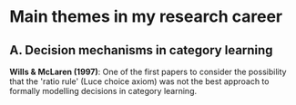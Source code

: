 # Main themes in my research career

## A. Decision mechanisms in category learning

**Wills & McLaren (1997)**: One of the first papers to consider the possibility that the 'ratio rule' (Luce choice axiom) was not the best approach to formally modelling decisions in category learning.
